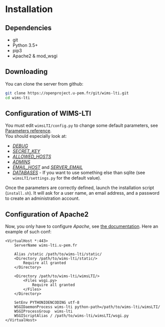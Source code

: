 # Installation

## Dependencies

* git
* Python 3.5+
* pip3
* Apache2 & mod_wsgi


## Downloading

You can clone the server from github:

```bash
git clone https://openproject.u-pem.fr/git/wims-lti.git
cd wims-lti
```

## Configuration of WIMS-LTI

You must edit `wimsLTI/config.py` to change some default parameters, 
see [Parameters reference](https://docs.djangoproject.com/en/2.2/ref/settings/).  
You should especially look at:

* [*DEBUG*](https://docs.djangoproject.com/en/2.2/ref/settings/#debug)
* [*SECRET_KEY*](https://docs.djangoproject.com/en/2.2/ref/settings/#secret-key)
* [*ALLOWED_HOSTS*](https://docs.djangoproject.com/en/2.2/ref/settings/#allowed-hosts)
* [*ADMINS*](https://docs.djangoproject.com/fr/2.2/ref/settings/#admins)
* [*EMAIL_HOST*](https://docs.djangoproject.com/en/2.2/ref/settings/#email-host) 
and [*SERVER_EMAIL*](https://docs.djangoproject.com/en/2.2/ref/settings/#server-email)
* [*DATABASES*](https://docs.djangoproject.com/fr/2.2/ref/settings/#databases) - If 
you want to use something else than sqlite (see `wimsLTI/settings.py` for the default value).


Once the parameters are correctly defined, launch the installation script (`install.sh`).
It will ask for a user name, an email address, and a password to create
an administration account.


## Configuration of Apache2

Now, you only have to configure *Apache*,
see [the documentation](https://docs.djangoproject.com/fr/2.1/howto/deployment/wsgi/modwsgi/).
Here an example of such conf:


```text
<VirtualHost *:443>
    ServerName wims-lti.u-pem.fr

    Alias /static /path/to/wims-lti/static/
    <Directory /path/to/wims-lti/static/>
        Require all granted
    </Directory>

    <Directory /path/to/wims-lti/wimsLTI/>
        <Files wsgi.py>
            Require all granted
        </Files>
    </Directory>

    SetEnv PYTHONIOENCODING utf-8
    WSGIDaemonProcess wims-lti python-path=/path/to/wims-lti/wimsLTI/
    WSGIProcessGroup  wims-lti
    WSGIScriptAlias / /path/to/wims-lti/wimsLTI/wsgi.py
</VirtualHost>
```
